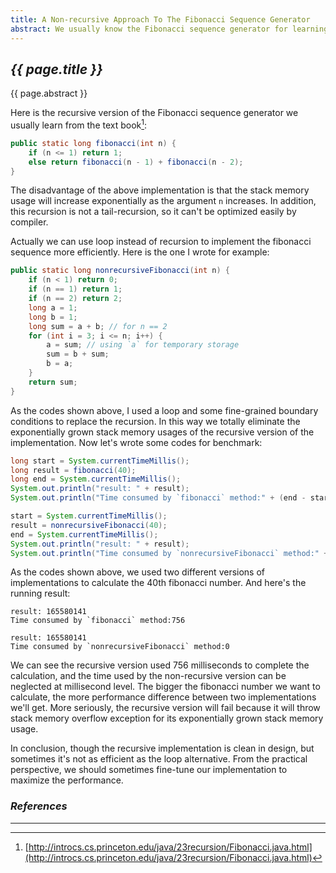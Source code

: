 ```yaml
---
title: A Non-recursive Approach To The Fibonacci Sequence Generator
abstract: We usually know the Fibonacci sequence generator for learning the recursive algorithm. In this article, I'd like to introduce to you a non-recursive implementation.
---
```


## _{{ page.title }}_

{{ page.abstract }}

Here is the recursive version of the Fibonacci sequence generator we usually learn from the text book[^fibrec]:

```java
public static long fibonacci(int n) {
    if (n <= 1) return 1;
    else return fibonacci(n - 1) + fibonacci(n - 2);
}
```

The disadvantage of the above implementation is that the stack memory usage will increase exponentially as the argument `n` increases. In addition, this recursion is not a tail-recursion, so it can't be optimized easily by compiler.

Actually we can use loop instead of recursion to implement the fibonacci sequence more efficiently. Here is the one I wrote for example:

```java
public static long nonrecursiveFibonacci(int n) {
    if (n < 1) return 0;
    if (n == 1) return 1;
    if (n == 2) return 2;
    long a = 1;
    long b = 1;
    long sum = a + b; // for n == 2
    for (int i = 3; i <= n; i++) {
        a = sum; // using `a` for temporary storage
        sum = b + sum;
        b = a;
    }
    return sum;
}
```

As the codes shown above, I used a loop and some fine-grained boundary conditions to replace the recursion. In this way we totally eliminate the exponentially grown stack memory usages of the recursive version of the implementation. Now let's wrote some codes for benchmark:

```java
long start = System.currentTimeMillis();
long result = fibonacci(40);
long end = System.currentTimeMillis();
System.out.println("result: " + result);
System.out.println("Time consumed by `fibonacci` method:" + (end - start));
```

```java
start = System.currentTimeMillis();
result = nonrecursiveFibonacci(40);
end = System.currentTimeMillis();
System.out.println("result: " + result);
System.out.println("Time consumed by `nonrecursiveFibonacci` method:" + (end - start));
```

As the codes shown above, we used two different versions of implementations to calculate the 40th fibonacci number. And here's the running result:

```
result: 165580141
Time consumed by `fibonacci` method:756
```

```
result: 165580141
Time consumed by `nonrecursiveFibonacci` method:0
```

We can see the recursive version used 756 milliseconds to complete the calculation, and the time used by the non-recursive version can be neglected at millisecond level. The bigger the fibonacci number we want to calculate, the more performance difference between two implementations we'll get. More seriously, the recursive version will fail because it will throw stack memory overflow exception for its exponentially grown stack memory usage.

In conclusion, though the recursive implementation is clean in design, but sometimes it's not as efficient as the loop alternative. From the practical perspective, we should sometimes fine-tune our implementation to maximize the performance.

### _References_

---

[^fibrec]: [http://introcs.cs.princeton.edu/java/23recursion/Fibonacci.java.html](http://introcs.cs.princeton.edu/java/23recursion/Fibonacci.java.html)
